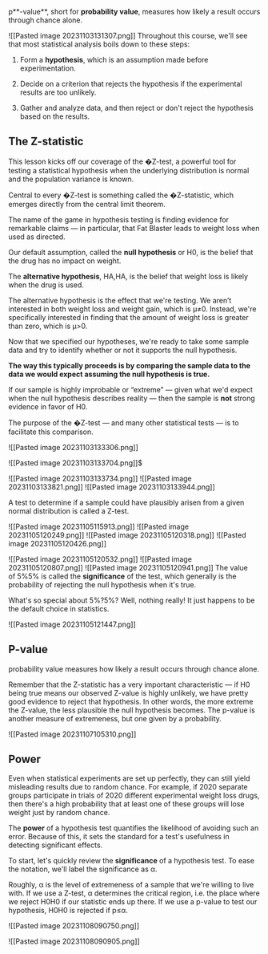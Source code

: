 p**-value**, short for **probability value**, measures how likely a result occurs through chance alone.

![[Pasted image 20231103131307.png]]
Throughout this course, we'll see that most statistical analysis boils down to these steps:

1. Form a **hypothesis**, which is an assumption made before experimentation.
    
2. Decide on a criterion that rejects the hypothesis if the experimental results are too unlikely.
    
3. Gather and analyze data, and then reject or don't reject the hypothesis based on the results.

## The Z-statistic

This lesson kicks off our coverage of the �Z-test, a powerful tool for testing a statistical hypothesis when the underlying distribution is normal and the population variance is known.

Central to every �Z-test is something called the �Z-statistic, which emerges directly from the central limit theorem.

The name of the game in hypothesis testing is finding evidence for remarkable claims — in particular, that Fat Blaster leads to weight loss when used as directed.

Our default assumption, called the **null hypothesis** or H0, is the belief that the drug has no impact on weight.

The **alternative hypothesis**, HA,HA​, is the belief that weight loss is likely when the drug is used.

The alternative hypothesis is the effect that we're testing. We aren’t interested in both weight loss and weight gain, which is μ≠0. Instead, we're specifically interested in finding that the amount of weight loss is greater than zero, which is μ>0.

Now that we specified our hypotheses, we're ready to take some sample data and try to identify whether or not it supports the null hypothesis.

**The way this typically proceeds is by comparing the sample data to the data we would expect assuming the null hypothesis is **true**.**

If our sample is highly improbable or “extreme” — given what we'd expect when the null hypothesis describes reality — then the sample is **not** strong evidence in favor of H0​.

The purpose of the �Z-test — and many other statistical tests — is to facilitate this comparison.

![[Pasted image 20231103133306.png]]

![[Pasted image 20231103133704.png]]$

![[Pasted image 20231103133734.png]]
![[Pasted image 20231103133821.png]]
![[Pasted image 20231103133944.png]]

A test to determine if a sample could have plausibly arisen from a given normal distribution is called a Z-test.

![[Pasted image 20231105115913.png]]
![[Pasted image 20231105120249.png]]
![[Pasted image 20231105120318.png]]
![[Pasted image 20231105120426.png]]

![[Pasted image 20231105120532.png]]
![[Pasted image 20231105120807.png]]
![[Pasted image 20231105120941.png]]
The value of 5%5% is called the **significance** of the test, which generally is the probability of rejecting the null hypothesis when it's true.

What's so special about 5%?5%? Well, nothing really! It just happens to be the default choice in statistics.

![[Pasted image 20231105121447.png]]

## P-value

probability value measures how likely a result occurs through chance alone. 

Remember that the Z-statistic has a very important characteristic — if H0  being true means our observed Z-value is highly unlikely, we have pretty good evidence to reject that hypothesis.
In other words, the more extreme the Z-value, the less plausible the null hypothesis becomes. The p-value is another measure of extremeness, but one given by a probability.

![[Pasted image 20231107105310.png]]

## Power

Even when statistical experiments are set up perfectly, they can still yield misleading results due to random chance. For example, if 2020 separate groups participate in trials of 2020 different experimental weight loss drugs, then there's a high probability that at least one of these groups will lose weight just by random chance.

The **power** of a hypothesis test quantifies the likelihood of avoiding such an error. Because of this, it sets the standard for a test's usefulness in detecting significant effects.

To start, let's quickly review the **significance** of a hypothesis test. To ease the notation, we'll label the significance as α.

Roughly, α is the level of extremeness of a sample that we're willing to live with. If we use a Z-test, α determines the critical region, i.e. the place where we reject H0H0​ if our statistic ends up there. If we use a p-value to test our hypothesis, H0H0​ is rejected if p≤α.

![[Pasted image 20231108090750.png]]

![[Pasted image 20231108090905.png]]